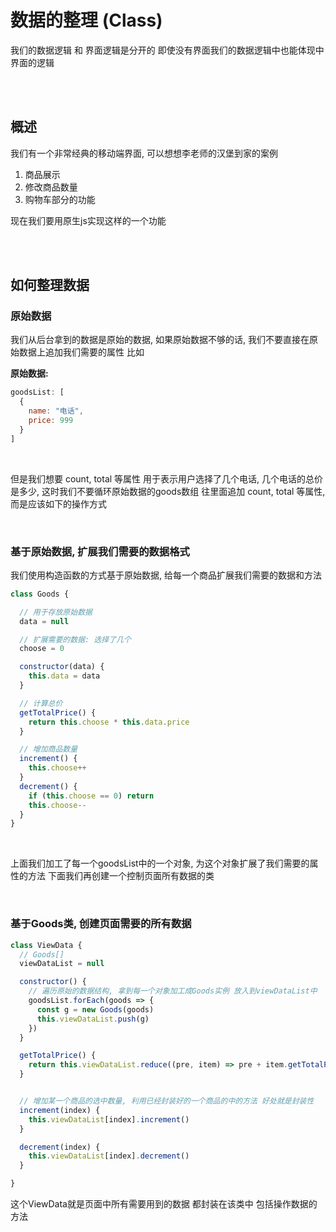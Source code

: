 # 数据的整理 (Class)
我们的数据逻辑 和 界面逻辑是分开的 即使没有界面我们的数据逻辑中也能体现中界面的逻辑

<br><br>

## 概述
我们有一个非常经典的移动端界面, 可以想想李老师的汉堡到家的案例
1. 商品展示
2. 修改商品数量
3. 购物车部分的功能

现在我们要用原生js实现这样的一个功能

<br><br>

## 如何整理数据

### 原始数据
我们从后台拿到的数据是原始的数据, 如果原始数据不够的话, 我们不要直接在原始数据上追加我们需要的属性 比如

**原始数据:**  
```js
goodsList: [
  {
    name: "电话",
    price: 999
  }
]
```

<br>

但是我们想要 count, total 等属性 用于表示用户选择了几个电话, 几个电话的总价是多少, 这时我们不要循环原始数据的goods数组 往里面追加 count, total 等属性, 而是应该如下的操作方式

<br>

### 基于原始数据, 扩展我们需要的数据格式
我们使用构造函数的方式基于原始数据, 给每一个商品扩展我们需要的数据和方法
```js
class Goods {

  // 用于存放原始数据
  data = null

  // 扩展需要的数据: 选择了几个
  choose = 0

  constructor(data) {
    this.data = data
  }

  // 计算总价
  getTotalPrice() {
    return this.choose * this.data.price
  }

  // 增加商品数量
  increment() {
    this.choose++
  }
  decrement() {
    if (this.choose == 0) return
    this.choose--
  }
}
```

<br>

上面我们加工了每一个goodsList中的一个对象, 为这个对象扩展了我们需要的属性的方法 下面我们再创建一个控制页面所有数据的类

<br>

### 基于Goods类, 创建页面需要的所有数据
```js
class ViewData {
  // Goods[]
  viewDataList = null

  constructor() {
    // 遍历原始的数据结构, 拿到每一个对象加工成Goods实例 放入到viewDataList中
    goodsList.forEach(goods => {
      const g = new Goods(goods)
      this.viewDataList.push(g)
    })
  }

  getTotalPrice() {
    return this.viewDataList.reduce((pre, item) => pre + item.getTotalPrice(), 0) 
  }


  // 增加某一个商品的选中数量, 利用已经封装好的一个商品的中的方法 好处就是封装性
  increment(index) {
    this.viewDataList[index].increment()
  }

  decrement(index) {
    this.viewDataList[index].decrement()
  }

}
```

这个ViewData就是页面中所有需要用到的数据 都封装在该类中 包括操作数据的方法

<br><br>